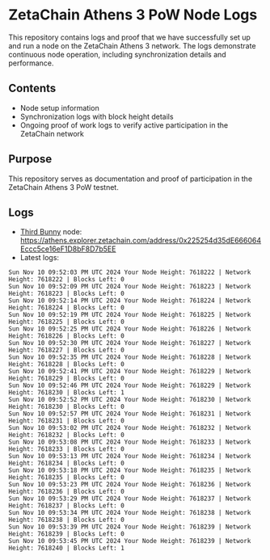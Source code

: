 # ZetaChain Athens 3 PoW Node Logs
This repository contains logs and proof that we have successfully set up and run a node on the ZetaChain Athens 3 network. The logs demonstrate continuous node operation, including synchronization details and performance.

## Contents
- Node setup information
- Synchronization logs with block height details
- Ongoing proof of work logs to verify active participation in the ZetaChain network

## Purpose
This repository serves as documentation and proof of participation in the ZetaChain Athens 3 PoW testnet.

## Logs

- [Third Bunny](https://thirdbunny.xyz/) node: https://athens.explorer.zetachain.com/address/0x225254d35dE666064Eccc5ce16eF1D8bF8D7b5EE
- Latest logs:
```
Sun Nov 10 09:52:03 PM UTC 2024 Your Node Height: 7618222 | Network Height: 7618222 | Blocks Left: 0
Sun Nov 10 09:52:09 PM UTC 2024 Your Node Height: 7618223 | Network Height: 7618223 | Blocks Left: 0
Sun Nov 10 09:52:14 PM UTC 2024 Your Node Height: 7618224 | Network Height: 7618224 | Blocks Left: 0
Sun Nov 10 09:52:19 PM UTC 2024 Your Node Height: 7618225 | Network Height: 7618225 | Blocks Left: 0
Sun Nov 10 09:52:25 PM UTC 2024 Your Node Height: 7618226 | Network Height: 7618226 | Blocks Left: 0
Sun Nov 10 09:52:30 PM UTC 2024 Your Node Height: 7618227 | Network Height: 7618227 | Blocks Left: 0
Sun Nov 10 09:52:35 PM UTC 2024 Your Node Height: 7618228 | Network Height: 7618228 | Blocks Left: 0
Sun Nov 10 09:52:41 PM UTC 2024 Your Node Height: 7618229 | Network Height: 7618229 | Blocks Left: 0
Sun Nov 10 09:52:46 PM UTC 2024 Your Node Height: 7618229 | Network Height: 7618230 | Blocks Left: 1
Sun Nov 10 09:52:52 PM UTC 2024 Your Node Height: 7618230 | Network Height: 7618230 | Blocks Left: 0
Sun Nov 10 09:52:57 PM UTC 2024 Your Node Height: 7618231 | Network Height: 7618231 | Blocks Left: 0
Sun Nov 10 09:53:02 PM UTC 2024 Your Node Height: 7618232 | Network Height: 7618232 | Blocks Left: 0
Sun Nov 10 09:53:08 PM UTC 2024 Your Node Height: 7618233 | Network Height: 7618233 | Blocks Left: 0
Sun Nov 10 09:53:13 PM UTC 2024 Your Node Height: 7618234 | Network Height: 7618234 | Blocks Left: 0
Sun Nov 10 09:53:18 PM UTC 2024 Your Node Height: 7618235 | Network Height: 7618235 | Blocks Left: 0
Sun Nov 10 09:53:23 PM UTC 2024 Your Node Height: 7618236 | Network Height: 7618236 | Blocks Left: 0
Sun Nov 10 09:53:29 PM UTC 2024 Your Node Height: 7618237 | Network Height: 7618237 | Blocks Left: 0
Sun Nov 10 09:53:34 PM UTC 2024 Your Node Height: 7618238 | Network Height: 7618238 | Blocks Left: 0
Sun Nov 10 09:53:39 PM UTC 2024 Your Node Height: 7618239 | Network Height: 7618239 | Blocks Left: 0
Sun Nov 10 09:53:45 PM UTC 2024 Your Node Height: 7618239 | Network Height: 7618240 | Blocks Left: 1
```
